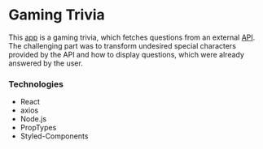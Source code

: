 # Gaming Trivia

This [app](https://quizapp-chi.vercel.app/) is a gaming trivia, which fetches questions from an external [API](https://opentdb.com/api_config.php). The challenging part was to transform undesired special characters provided by the API and how to display questions, which were already answered by the user.

### Technologies

- React
- axios
- Node.js
- PropTypes
- Styled-Components
